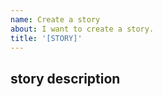 ```yaml
---
name: Create a story
about: I want to create a story.
title: '[STORY]'
---
```


## story description



